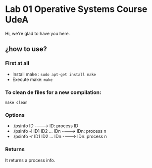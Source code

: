 # Lab 01 Operative Systems Course UdeA
Hi, we're glad to have you here.

## ¿how to use?

### First at all

- Install make : `sudo apt-get install make`
- Execute make: `make`

### To clean de files for a new compilation:
`make clean`

### Options
- ./psinfo ID                   ----> ID: process ID
- ./psinfo -l ID1 ID2 ... IDn   ----> IDn: process n
- ./psinfo -r ID1 ID2 ... IDn   ----> IDn: process n

### Returns

It returns a process info.
